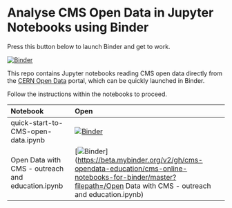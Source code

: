 # Analyse CMS Open Data in Jupyter Notebooks using Binder

Press this button below to launch Binder and get to work.

[![Binder](https://mybinder.org/badge.svg)](https://beta.mybinder.org/v2/gh/cms-opendata-education/cms-online-notebooks-for-binder/master)

This repo contains Jupyter notebooks reading CMS open data directly from the [CERN Open Data](http://opendata.cern.ch) portal, which can be quickly launched in Binder.

Follow the instructions within the notebooks to proceed.

|Notebook|Open|
|:--|:--|
|quick-start-to-CMS-open-data.ipynb|[![Binder](https://mybinder.org/badge.svg)](https://beta.mybinder.org/v2/gh/cms-opendata-education/cms-online-notebooks-for-binder/master?filepath=quick-start-to-CMS-open-data.ipynb)|
|Open Data with CMS - outreach and education.ipynb|[![Binder](https://mybinder.org/badge.svg)](https://beta.mybinder.org/v2/gh/cms-opendata-education/cms-online-notebooks-for-binder/master?filepath=/Open Data with CMS - outreach and education.ipynb)|
 
